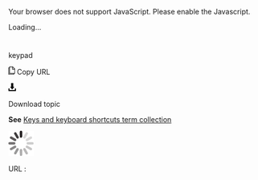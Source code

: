 Your browser does not support JavaScript. Please enable the Javascript.

Loading...

# 

keypad

![Copy URL](keypad_files/Copy.png)
Copy URL

![Download](keypad_files/Download.png)

Download topic

**See** [Keys and keyboard shortcuts term collection](https://worldready.cloudapp.net/Styleguide/Read?id=2700&topicid=27401)

![In progress](keypad_files/activity-large.gif)

URL :
